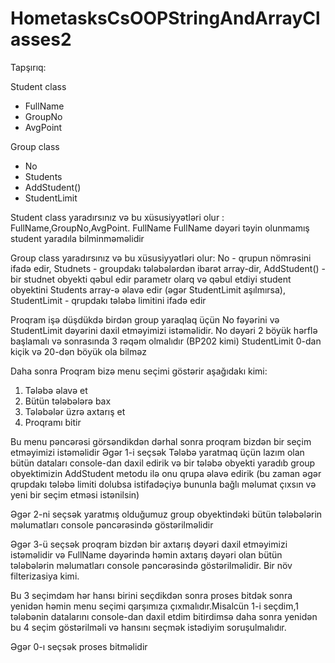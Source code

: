 # HometasksCsOOPStringAndArrayClasses2

Tapşırıq:

Student class
 - FullName
 - GroupNo
 - AvgPoint

Group class
 - No
 - Students
 - AddStudent()
 - StudentLimit

Student class yaradırsınız və bu xüsusiyyətləri olur : FullName,GroupNo,AvgPoint. FullName
FullName dəyəri təyin olunmamış student yaradıla bilminməməlidir

Group class yaradırsınız və bu xüsusiyyətləri olur: No - qrupun nömrəsini ifadə edir, Studnets - groupdakı tələbələrdən ibarət array-dir, AddStudent() - bir studnet obyekti qəbul edir parametr olarq və qəbul etdiyi student obyektini Students array-ə əlavə edir (əgər StudentLimit aşılmırsa), StudentLimit - qrupdakı tələbə limitini ifadə edir

Proqram işə düşdükdə birdən group yaraqlaq üçün No fəyərini və StudentLimit dəyərini daxil etməyimizi istəməlidir.
No dəyəri 2 böyük hərflə başlamalı və sonrasında 3 rəqəm olmalıdır (BP202 kimi)
StudentLimit 0-dan kiçik və 20-dən böyük ola bilməz

Daha sonra Proqram bizə menu seçimi göstərir aşağıdakı kimi:
1. Tələbə əlavə et
2. Bütün tələbələrə bax
3. Tələbələr üzrə axtarış et
0. Proqramı bitir

Bu menu pəncərəsi görsəndikdən dərhal sonra proqram bizdən bir seçim etməyimizi istəməlidir
Əgər 1-i seçsək Tələbə yaratmaq üçün lazım olan bütün dataları console-dan daxil edirik və bir tələbə obyekti yaradıb group obyektimizin AddStudent metodu ilə onu qrupa əlavə edirik (bu zaman əgər qrupdakı tələbə limiti dolubsa istifadəçiyə bununla bağlı məlumat çıxsın və yeni bir seçim etməsi istənilsin)

Əgər 2-ni seçsək yaratmış olduğumuz group obyektindəki bütün tələbələrin məlumatları console pəncərəsində göstərilməlidir

Əgər 3-ü seçsək proqram bizdən bir axtarış dəyəri daxil etməyimizi istəməlidir və FullName dəyərində həmin axtarış dəyəri olan bütün tələbələrin məlumatları console pəncərəsində göstərilməlidir. Bir növ filterizasiya kimi.

Bu 3 seçimdəm hər hansı birini seçdikdən sonra proses bitdək sonra yenidən həmin menu seçimi qarşımıza çıxmalıdır.Misalcün 1-i seçdim,1 tələbənin datalarını console-dan daxil etdim bitirdimsə daha sonra yenidən bu 4 seçim göstərilməli və hansını seçmək istədiyim soruşulmalıdır.

Əgər 0-ı seçsək proses bitməlidir
